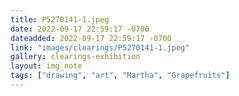 ```yaml
---
title: P5270141-1.jpeg
date: 2022-09-17 22:59:17 -0700
dateadded: 2022-09-17 22:59:17 -0700
link: "images/clearings/P5270141-1.jpeg"
gallery: clearings-exhibition
layout: img_note
tags: ["drawing", "art", "Martha", "Grapefruits"]
--- 
```

